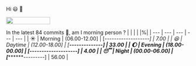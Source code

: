 Hi :smiley: :wave:

<img src="https://jojoee.jojoee.com/api/utcnow" width="120" height="20">

In the latest 84 commits :bug:, am I morning person ? 
| | | | |%|
| --- | --- | --- | --- | --- |
| :sunny: | Morning | (06.00-12.00] | [*-------------------] | 7.00 |
| :satisfied: | Daytime | (12.00-18.00] | [******--------------] | 33.00 |
| :moon: | Evening | (18.00-00.00] | [--------------------] | 4.00 |
| :sleeping: | Night | (00.00-06.00] | [***********---------] | 56.00 |

